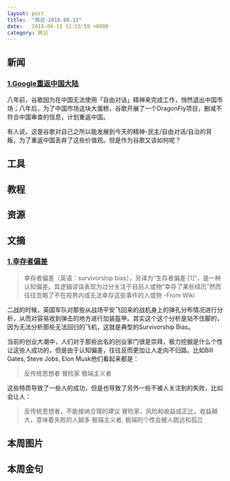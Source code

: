 ```yaml
---
layout: post
title:  "周记-2018.08.11"
date:   2018-08-11 11:55:59 +0800
category: 周记
---
```

## 新闻

### [1.Google重返中国大陆](https://theconversation.com/googles-censored-chinese-search-engine-a-catalogue-of-ethical-violations-101046)

八年前，谷歌因为在中国无法使用「自由对话」精神来完成工作，悄然退出中国市场；八年后，为了中国市场这块大蛋糕，谷歌开展了一个DragonFly项目，删减不符合中国审查的信息，计划重返中国。

有人说，这是谷歌对自己之所以能发展到今天的精神-民主/自由对话/自治的背叛，为了重返中国丢弃了这些价值观。但是作为谷歌又该如何呢？


## 工具
## 教程
## 资源
## 文摘

### [1.幸存者偏差](https://www.entrepreneur.com/article/287440)

> 幸存者偏差（英语：survivorship bias），另译为“生存者偏差 [1]”，是一种认知偏差。其逻辑谬误表现为过分关注于目前人或物“幸存了某些经历”然而往往忽略了不在视界内或无法幸存这些事件的人或物 -From Wiki

二战的时候，英国军队对那些从战场平安飞回来的战机身上的弹孔分布情况进行分析，从而对容易收到弹击的地方进行加装盔甲。其实这个这个分析是站不住脚的，因为无法分析那些无法回归的飞机，这就是典型的Survivorship Bias。

当前的创业大潮中，人们对于那些出名的创业家门很是崇拜，极力挖掘是什么个性让这些人成功的，但是由于认知偏差，往往反而更加让人走向不归路。比如Bill Gates, Steve Jobs, Elon Musk他们看起来都是：

> 反传统思想者
> 冒险家
> 极端主义者

这些特质导致了一些人的成功，但是也导致了另外一些不被人关注到的失败，比如会让人：

> 反传统思想者，不能接纳合理的建议
> 冒险家，风险和收益成正比，收益越大，意味着失败的人越多
> 极端主义者, 极端的个性会被人疏远和孤立



## 本周图片
## 本周金句 



